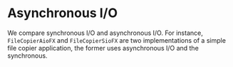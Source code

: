 # Asynchronous I/O

We compare synchronous I/O  and asynchronous I/O. For instance,
`FileCopierAioFX` and `FileCopierSioFX` are two implementations of a simple
file copier application, the former uses asynchronous I/O and the synchronous.
